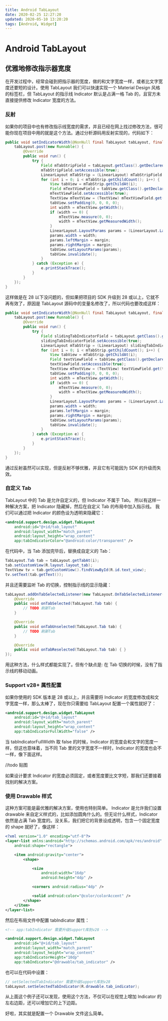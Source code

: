 ```yaml
---
title: Android TabLayout
date: 2020-02-25 12:27:20
updated: 2020-05-10 13:20:20
tags: [Android, Widget]
---
```


# Android TabLayout

## 优雅地修改指示器宽度

在开发过程中，经常会碰到把指示器的宽度，做的和文字宽度一样，或者比文字宽度还要短的设计。使用 TabLayout 我们可以快速实现一个 Material Design 风格的标签栏，但 TabLayout 的指示线 Indicator 默认是占满一格 Tab 的，且官方未直接提供修改 Indicator 宽度的方法。

### 反射

如果你的项目中也有修改指示线宽度的需求，并且已经在网上找过修改方法，很可能你现在项目中用的就是这个方法。通过分析源码用反射实现的，代码如下：

```java
public void setIndicatorWidth(@NonNull final TabLayout tabLayout, final int margin) {
    tabLayout.post(new Runnable() {
        @Override
        public void run() {
            try {
                Field mTabStripField = tabLayout.getClass().getDeclaredField("mTabStrip");
                mTabStripField.setAccessible(true);
                LinearLayout mTabStrip = (LinearLayout) mTabStripField.get(tabLayout);
                for (int i = 0; i < mTabStrip.getChildCount(); i++) {
                    View tabView = mTabStrip.getChildAt(i);
                    Field mTextViewField = tabView.getClass().getDeclaredField("mTextView");
                    mTextViewField.setAccessible(true);
                    TextView mTextView = (TextView) mTextViewField.get(tabView);
                    tabView.setPadding(0, 0, 0, 0);
                    int width = mTextView.getWidth();
                    if (width == 0) {
                        mTextView.measure(0, 0);
                        width = mTextView.getMeasuredWidth();
                    }
                    LinearLayout.LayoutParams params = (LinearLayout.LayoutParams) tabView.getLayoutParams();
                    params.width = width;
                    params.leftMargin = margin;
                    params.rightMargin = margin;
                    tabView.setLayoutParams(params);
                    tabView.invalidate();
                }
            } catch (Exception e) {
                e.printStackTrace();
            }
        }
    });
}
```

这样做是在 28 以下没问题的，但如果把项目的 SDK 升级到 28 或以上，它就不再有效了，原因是 TabLayout 源码中的变量名修改了，所以代码也要改成这样：

```java
public void setIndicatorWidth(@NonNull final TabLayout tabLayout, final int margin) {
    tabLayout.post(new Runnable() {
        @Override
        public void run() {
            try {
                Field slidingTabIndicatorField = tabLayout.getClass().getDeclaredField("slidingTabIndicator");
                slidingTabIndicatorField.setAccessible(true);
                LinearLayout mTabStrip = (LinearLayout) slidingTabIndicatorField.get(tabLayout);
                for (int i = 0; i < mTabStrip.getChildCount(); i++) {
                    View tabView = mTabStrip.getChildAt(i);
                    Field textViewField = tabView.getClass().getDeclaredField("textView");
                    textViewField.setAccessible(true);
                    TextView mTextView = (TextView) textViewField.get(tabView);
                    tabView.setPadding(0, 0, 0, 0);
                    int width = mTextView.getWidth();
                    if (width == 0) {
                        mTextView.measure(0, 0);
                        width = mTextView.getMeasuredWidth();
                    }
                    LinearLayout.LayoutParams params = (LinearLayout.LayoutParams) tabView.getLayoutParams();
                    params.width = width;
                    params.leftMargin = margin;
                    params.rightMargin = margin;
                    tabView.setLayoutParams(params);
                    tabView.invalidate();
                }
            } catch (Exception e) {
                e.printStackTrace();
            }
        }
    });
}
```

通过反射虽然可以实现，但是反射不够优雅，并且它有可能因为 SDK 的升级而失效。

### 自定义 Tab

TabLayout 中的 Tab 是允许自定义的，但 Indicator 不属于 Tab。
所以有这样一种解决方案，把 Indicator 隐藏掉，然后在自定义 Tab 的布局中加入指示线。
我们可以通过把 Indicator 的颜色设为透明来隐藏它：

```xml
<android.support.design.widget.TabLayout
    android:id="@+id/tab_layout"
    android:layout_width="match_parent"
    android:layout_height="wrap_content"
    app:tabIndicatorColor="@android:color/transparent" />
```

在代码中，当 Tab 添加完毕后，替换成自定义的 Tab：

```java
TabLayout.Tab tab = tabLayout.getTabAt(i);
tab.setCustomView(R.layout.layout_tab);
TextView tv = tab.getCustomView().findViewById(R.id.text_view);
tv.setText(tab.getText());
```

并且还需要监听 Tab 的切换，控制指示线的显示隐藏：

```java
tabLayout.addOnTabSelectedListener(new TabLayout.OnTabSelectedListener() {
    @Override
    public void onTabSelected(TabLayout.Tab tab) {
        // TODO 刷新Tab
    }

    @Override
    public void onTabUnselected(TabLayout.Tab tab) {
        // TODO 刷新Tab
    }

    @Override
    public void onTabReselected(TabLayout.Tab tab) { }
});
```

用这种方法，什么样式都能实现了。但有个缺点是: 在 Tab 切换的时候，没有了指示线的移动动画。

### Support v28+ 属性配置

如果你使用的 SDK 版本是 28 或以上，并且需要将 Indicator 的宽度修改成和文字宽度一样，那么太棒了，现在你只需要给 TabLayout 配置一个属性就好了：

```xml
<android.support.design.widget.TabLayout
    android:id="@+id/tab_layout"
    android:layout_width="match_parent"
    android:layout_height="wrap_content"
    app:tabIndicatorFullWidth="false" />
```

当 tabIndicatorFullWidth 取 false 的时候，Indicator 的宽度会和文字的宽度一样，但这也意味着，当不同 Tab 里的文字宽度不一样时，Indicator 的宽度也会不一样，像下面这样。

//todo 贴图

如果设计要求 Indicator 的宽度必须固定，或者宽度要比文字短，那我们还要接着找别的解决方案。

### 使用 Drawable 样式

这种方案可能是最优雅的解决方案，使用也特别简单。
Indicator 是允许我们设置 drawable 来自定义样式的，比如添加圆角什么的。但无论什么样式，Indicator 依然是占满 Tab 宽度的。没关系，我们把它的背景设成透明，包含一个固定宽度的 shape 就好了，像这样：

```xml
<?xml version="1.0" encoding="utf-8"?>
<layer-list xmlns:android="http://schemas.android.com/apk/res/android"
    android:shape="rectangle">

    <item android:gravity="center">
        <shape>

            <size
                android:width="16dp"
                android:height="4dp" />

            <corners android:radius="4dp" />

            <solid android:color="@color/colorAccent" />
        </shape>
    </item>
</layer-list>
```

然后在布局文件中配置 tabIndicator 属性：

```xml
<!-- app:tabIndicator 需要升级Support库到v28 -->

<android.support.design.widget.TabLayout
    android:id="@+id/tab_layout"
    android:layout_width="match_parent"
    android:layout_height="wrap_content"
    app:tabIndicatorHeight="10dp"
    app:tabIndicator="@drawable/tab_indicator" />
```

也可以在代码中设置：

```java
// setSelectedTabIndicator 需要升级Support库到v28
tabLayout.setSelectedTabIndicator(R.drawable.tab_indicator);
```

从上面这个例子还可以发现，使用这个方法，不仅可以在视觉上增加 Indicator 的左右边距，还可以增加它的上下边距。

好啦，其实就是配置一个 Drawable 文件这么简单。
